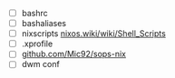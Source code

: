 
<!-- TODO: -->
- [ ] bashrc
- [ ] bashaliases
- [ ] nixscripts [nixos.wiki/wiki/Shell_Scripts](nixos.wiki/wiki/Shell_Scripts)
- [ ] .xprofile
- [ ] [github.com/Mic92/sops-nix](github.com/Mic92/sops-nix)
- [ ] dwm conf
